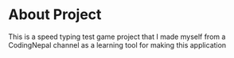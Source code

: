 # About Project
This is a speed typing test game project that I made myself from a CodingNepal channel as a learning tool for making this application
